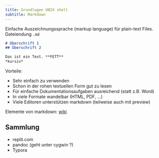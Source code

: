 ```yaml
---
title: Grundlagen UNIX shell
subtitle: Markdown
---
```


Einfache Auszeichnungssprache (markup language) für plain-text Files. Dateiendung `.md`

```markdown
# Überschrift 1
## Überschrift 2

Das ist ein Text. **FETT**
*kursiv*

```

Vorteile:

- Sehr einfach zu verwenden
- Schon in der rohen textuellen Form gut zu lesen
- Für einfache Dokumentationsaufgaben ausreichend (statt z.B. Word)
- In viele Formate wandelbar (HTML, PDF, ...)
- Viele Editoren unterstützen markdown (teilweise auch mit preview)

Elemente von markdown: [wiki](https://de.wikipedia.org/wiki/Markdown)

## Sammlung

- replit.com
- pandoc (geht unter cygwin ?)
- Typora